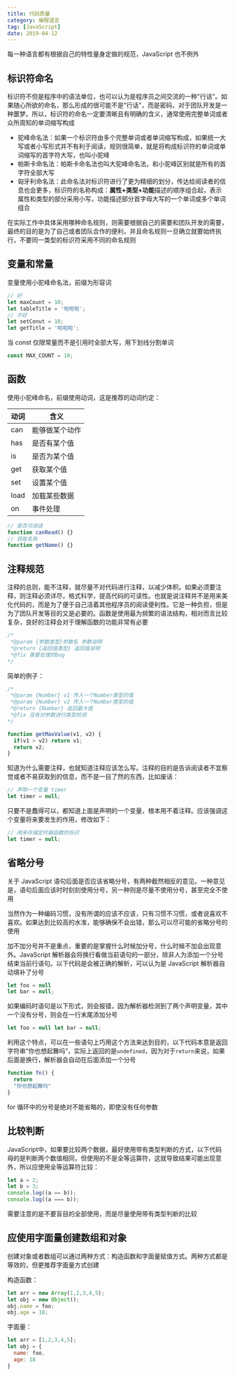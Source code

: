 ```yaml
---
title: 代码质量
category: 编程语言
tag: [JavaScript]
date: 2019-04-12
---
```


每一种语言都有根据自己的特性量身定做的规范，JavaScript 也不例外

## 标识符命名

标识符不但是程序中的语法单位，也可以认为是程序员之间交流的一种"行话"。如果随心所欲的命名，那么形成的很可能不是"行话"，而是密码，对于团队开发是一种噩梦。所以，标识符的命名一定要清晰且有明确的含义，通常使用完整单词或者众所周知的单词缩写构成

+ 驼峰命名法：如果一个标识符由多个完整单词或者单词缩写构成，如果统一大写或者小写形式并不有利于阅读，规则很简单，就是将构成标识符的单词或单词缩写的首字符大写，也叫小驼峰
+ 帕斯卡命名法：帕斯卡命名法也叫大驼峰命名法，和小驼峰区别就是所有的首字符全部大写
+ 匈牙利命名法：此命名法对标识符进行了更为精细的划分，传达给阅读者的信息也会更多，标识符的名称构成：**属性+类型+功能**描述的顺序组合起，表示属性和类型的部分采用小写，功能描述部分首字母大写的一个单词或多个单词组合

在实际工作中具体采用哪种命名规则，则需要根据自己的需要和团队开发的需要，最终的目的是为了自己或者团队合作的便利，并且命名规则一旦确立就要始终执行，不要同一类型的标识符采用不同的命名规则

## 变量和常量

变量使用小驼峰命名法，前缀为形容词

```js
// 好
let maxCount = 10;
let tableTitle = '啦啦啦';
// 不好
let setConut = 10;
let getTitle = '啦啦啦';
```

当 const 仅限常量而不是引用时全部大写，用下划线分割单词

```js
const MAX_COUNT = 10;
```

## 函数

使用小驼峰命名，前缀使用动词，这是推荐的动词约定：

| 动词 | 含义           |
| ---- | -------------- |
| can  | 能够做某个动作 |
| has  | 是否有某个值   |
| is   | 是否为某个值   |
| get  | 获取某个值     |
| set  | 设置某个值     |
| load | 加载某些数据   |
| on   | 事件处理       |

```js
// 是否可阅读
function canRead() {}
// 获取名称
function getName() {}
```

## 注释规范

注释的总则，能不注释，就尽量不对代码进行注释，以减少体积。如果必须要注释，则注释必须详尽，格式科学，提高代码的可读性。也就是说注释并不是用来美化代码的，而是为了便于自己活着其他程序员的阅读便利性。它是一种负担，但是为了团队开发等目的又是必要的。函数是使用最为频繁的语法结构，相对而言比较复杂，良好的注释会对于理解函数的功能非常有必要

```js
/*
 *@param {参数类型}参数名 参数说明
 *@return {返回值类型} 返回值说明
 *@fix 需要处理的bug
*/
```

简单的例子：

```js
/*
 *@param {Number} v1 传入一个Number类型的值
 *@param {Number} v2 传入一个Number类型的值
 *@return {Number} 返回最大值
 *@fix 没有对参数进行类型检测
*/

function getMaxValue(v1, v2) {
  if(v1 > v2) return v1;
  return v2;
}
```

知道为什么需要注释，也就知道注释应该怎么写。注释的目的是告诉阅读者不宜察觉或者不易获取到的信息，而不是一目了然的东西，比如废话：

```js
// 声明一个变量 timer
let timer = null;
```

只要不是蠢得可以，都知道上面是声明的一个变量，根本用不着注释。应该强调这个变量将来要发生的作用，修改如下：

```js
// 用来存储定时器函数的标识
let timer = null;
```

## 省略分号

关于 JavaScript 语句后面是否应该省略分号，有两种截然相反的意见。一种意见是，语句后面应该时时刻刻使用分号，另一种则是尽量不使用分号，甚至完全不使用

当然作为一种编码习惯，没有所谓的应该不应该，只有习惯不习惯，或者说喜欢不喜欢。如果达到比较高的水准，能够确保不会出错，那么可以尽可能的省略分号的使用

加不加分号并不是重点，重要的是掌握什么时候加分号，什么时候不加会出现意外。JavaScript 解析器会将换行看做当前语句的一部分，除非人为添加一个分号结束当前行语句。以下代码是会被正确的解析，可以认为是 JavaScript 解析器自动填补了分号

```js
let foo = null
let bar = null;
```

如果编码时语句是以下形式，则会报错，因为解析器检测到了两个声明变量，其中一个没有分号，则会在一行末尾添加分号

```js
let foo = null let bar = null;
```

利用这个特点，可以在一些语句上巧用这个方法来达到目的，以下代码本意是返回字符串“你也想起舞吗”，实际上返回的是`undefined`，因为对于`return`来说，如果后面是换行，解析器会自动在后面添加一个分号

```js
function fn() {
  return
  "你也想起舞吗"
}
```

for 循环中的分号是绝对不能省略的，即使没有任何参数

## 比较判断

JavaScript中，如果要比较两个数据，最好使用带有类型判断的方式，以下代码母的是判断两个数值相同，但使用的不是全等运算符，这就导致结果可能出现意外，所以应使用全等运算符比较：

```js
let a = 2;
let b = 3;
console.log((a == b));
console.log((a === b));
```

需要注意的是不要盲目的全部使用，而是尽量使用带有类型判断的比较

## 应使用字面量创建数组和对象

创建对象或者数组可以通过两种方式：构造函数和字面量赋值方式。两种方式都是等效的，但更推荐字面量方式创建

构造函数：

```js
let arr = new Array(1,2,3,4,5);
let obj = new Object();
obj.name = foo;
obj.age = 18;
```

字面量：

```js
let arr = [1,2,3,4,5];
let obj = {
  name: foo,
  age: 18
}
```
